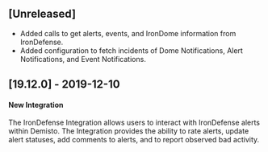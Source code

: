 ## [Unreleased]
- Added calls to get alerts, events, and IronDome information from IronDefense.
- Added configuration to fetch incidents of Dome Notifications, Alert Notifications, and Event Notifications.

## [19.12.0] - 2019-12-10
#### New Integration
The IronDefense Integration allows users to interact with IronDefense alerts within Demisto. The Integration provides the ability to rate alerts, update alert statuses, add comments to alerts, and to report observed bad activity.
